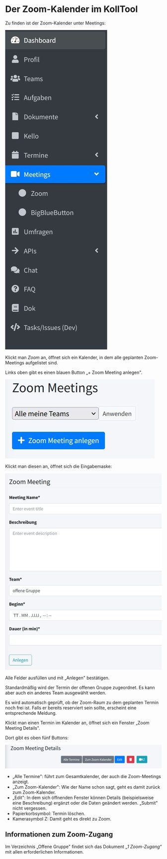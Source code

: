 # Der Zoom-Kalender im KollTool

Zu finden ist der Zoom-Kalender unter Meetings:

![Link zum Zoom-Kalender in der Sidebar|200](attachments/Zoom-Kalender-finden.jpg)

Klickt man *Zoom* an, öffnet sich ein Kalender, in dem alle geplanten
Zoom-Meetings aufgelistet sind.

Links oben gibt es einen blauen Button „+ Zoom Meeting anlegen".

![Button Zoom-Meeting anlegen|300](attachments/Zoom-Meeting-anlegen1.jpg)

Klickt man diesen an, öffnet sich die Eingabemaske:

![Eingabemaske Neues Zoom-Meeting|400](attachments/Zoom-Meeting-anlegen2.jpg)

Alle Felder ausfüllen und mit „Anlegen" bestätigen.

Standardmäßig wird der Termin der offenen Gruppe zugeordnet. Es kann aber auch ein anderes Team ausgewählt werden.

Es wird automatisch geprüft, ob der Zoom-Raum zu dem geplanten
Termin noch frei ist. Falls er bereits reserviert sein sollte, erscheint
eine entsprechende Meldung.

Klickt man einen Termin im Kalender an, öffnet sich ein Fenster „Zoom
Meeting Details".

Dort gibt es oben fünf Buttons:

![Buttons im Zoom-Kalender|500](attachments/Screenshot-Zoom-Meeting-Details.jpg)

- „Alle Termine": führt zum Gesamtkalender, der auch die Zoom-Meetings anzeigt.
- „Zum Zoom-Kalender":  Wie der Name schon sagt, geht es damit zurück zum
Zoom-Kalender.
- „Edit": In dem sich öffnenden Fenster können Details (beispielsweise eine
Beschreibung) ergänzt oder die Daten geändert werden. „Submit" nicht
vergessen.
- Papierkorbsymbol: Termin löschen.
- Kamerasymbol Z: Damit geht es direkt zu Zoom.

## Informationen zum Zoom-Zugang

Im Verzeichnis „Offene Gruppe" findet sich das Dokument „*1 Zoom-Zugang*“ mit allen erforderlichen Informationen.
